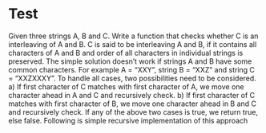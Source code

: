 # Test
Given three strings A, B and C. Write a function that checks whether C is an interleaving of A and B. C is said to be interleaving A and B, if it contains all characters of A and B and order of all characters in individual strings is preserved. The simple solution doesn’t work if strings A and B have some common characters. For example A = “XXY”, string B = “XXZ” and string C = “XXZXXXY”. To handle all cases, two possibilities need to be considered. a) If first character of C matches with first character of A, we move one character ahead in A and C and recursively check. b) If first character of C matches with first character of B, we move one character ahead in B and C and recursively check. If any of the above two cases is true, we return true, else false. Following is simple recursive implementation of this approach
